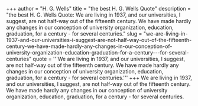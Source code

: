+++
author = "H. G. Wells"
title = "the best H. G. Wells Quote"
description = "the best H. G. Wells Quote: We are living in 1937, and our universities, I suggest, are not half-way out of the fifteenth century. We have made hardly any changes in our conception of university organization, education, graduation, for a century - for several centuries."
slug = "we-are-living-in-1937-and-our-universities-i-suggest-are-not-half-way-out-of-the-fifteenth-century-we-have-made-hardly-any-changes-in-our-conception-of-university-organization-education-graduation-for-a-century---for-several-centuries"
quote = '''We are living in 1937, and our universities, I suggest, are not half-way out of the fifteenth century. We have made hardly any changes in our conception of university organization, education, graduation, for a century - for several centuries.'''
+++
We are living in 1937, and our universities, I suggest, are not half-way out of the fifteenth century. We have made hardly any changes in our conception of university organization, education, graduation, for a century - for several centuries.
